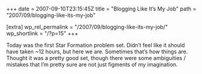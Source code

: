 +++
date = 2007-09-10T23:15:45Z
title = "Blogging Like It’s My Job"
path = "2007/09/blogging-like-its-my-job"

[extra]
wp_rel_permalink = "/2007/09/blogging-like-its-my-job/"
wp_shortlink = "/?p=15"
+++

Today was the first Star Formation problem set. Didn’t feel like it should
have taken ~12 hours, but here we are. Sometimes that’s how things are.
Thought it was a pretty good set, though there were some ambiguities /
mistakes that I’m pretty sure are not just figments of my imagination.
